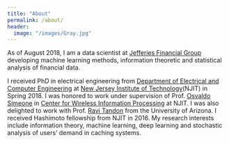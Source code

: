 ```yaml
---
title: "About"
permalink: /about/
header:
  image: "/images/Gray.jpg"
---
```

As of August 2018, I am a data scientist at [Jefferies Financial Group](https://www.jefferies.com) developing machine learning methods, information theoretic and statistical analysis of financial data.  

I received PhD in electrical engineering from [Department of Electrical and Computer Engineering](https://ece.njit.edu) at [New Jersey Institute of Technology](http://www.njit.edu)(NJIT) in Spring 2018. I was honored to work under supervision of Prof. [Osvaldo Simeone](https://nms.kcl.ac.uk/osvaldo.simeone/index.htm) in [Center for Wireless Information Processing](http://centers.njit.edu/cwcspr/) at NJIT. I was also delighted to work with Prof. [Ravi Tandon](http://www2.engr.arizona.edu/~tandonr/) from the University of Arizona. I received Hashimoto fellowship from NJIT in 2016. My research interests include information theory, machine learning, deep learning and stochastic analysis of users’ demand in caching systems.
